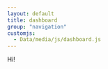 ```yaml
---
layout: default
title: dashboard
group: "navigation"
customjs:
  - Data/media/js/dashboard.js
---
```


Hi!